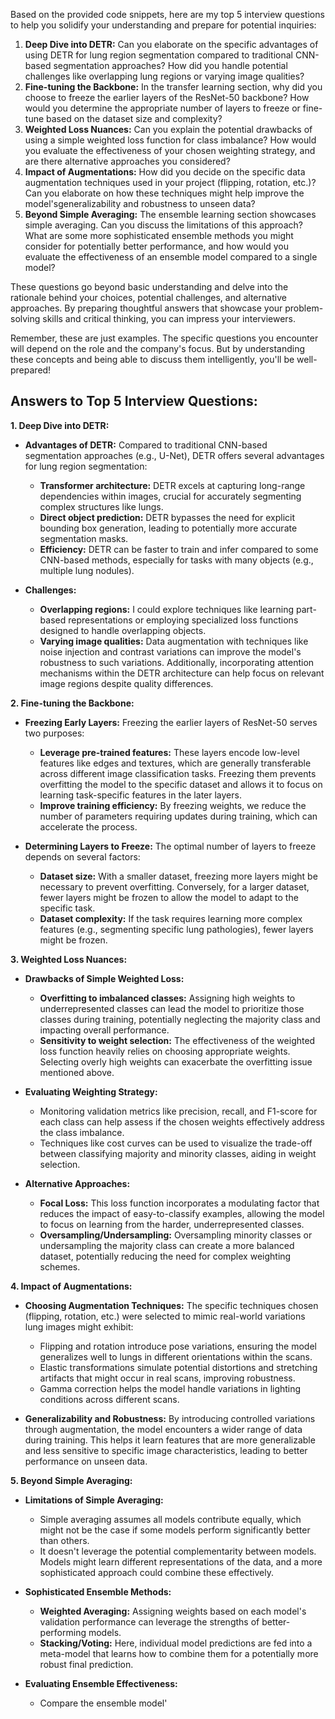 Based on the provided code snippets, here are my top 5 interview questions to help you solidify your understanding and prepare for potential inquiries:

1. **Deep Dive into DETR:**  Can you elaborate on the specific advantages of using DETR for lung region segmentation compared to traditional CNN-based segmentation approaches? How did you handle potential challenges like overlapping lung regions or varying image qualities?
2. **Fine-tuning the Backbone:**  In the transfer learning section, why did you choose to freeze the earlier layers of the ResNet-50 backbone? How would you determine the appropriate number of layers to freeze or fine-tune based on the dataset size and complexity?
3. **Weighted Loss Nuances:**  Can you explain the potential drawbacks of using a simple weighted loss function for class imbalance?  How would you evaluate the effectiveness of your chosen weighting strategy, and are there alternative approaches you considered?
4. **Impact of Augmentations:**  How did you decide on the specific data augmentation techniques used in your project (flipping, rotation, etc.)? Can you elaborate on how these techniques might help improve the model'sgeneralizability  and robustness to unseen data?
5. **Beyond Simple Averaging:**  The ensemble learning section showcases simple averaging.  Can you discuss the limitations of this approach? What are some more sophisticated ensemble methods you might consider for potentially better performance, and how would you evaluate the effectiveness of an ensemble model compared to a single model?

These questions go beyond basic understanding and delve into the rationale behind your choices, potential challenges, and alternative approaches. By preparing thoughtful answers that showcase your problem-solving skills and critical thinking, you can impress your interviewers.

Remember, these are just examples.  The specific questions you encounter will depend on the role and the company's focus.  But by understanding these concepts and being able to discuss them intelligently, you'll be well-prepared!

## Answers to Top 5 Interview Questions:

**1. Deep Dive into DETR:**

* **Advantages of DETR:** Compared to traditional CNN-based segmentation approaches (e.g., U-Net), DETR offers several advantages for lung region segmentation:
    - **Transformer architecture:** DETR excels at capturing long-range dependencies within images, crucial for accurately segmenting complex structures like lungs.
    - **Direct object prediction:** DETR bypasses the need for explicit bounding box generation, leading to potentially more accurate segmentation masks.
    - **Efficiency:** DETR can be faster to train and infer compared to some CNN-based methods, especially for tasks with many objects (e.g., multiple lung nodules).

* **Challenges:**
    - **Overlapping regions:** I could explore techniques like learning part-based representations or employing specialized loss functions designed to handle overlapping objects.
    - **Varying image qualities:** Data augmentation with techniques like noise injection and contrast variations can improve the model's robustness to such variations. Additionally, incorporating attention mechanisms within the DETR architecture can help focus on relevant image regions despite quality differences.

**2. Fine-tuning the Backbone:**

* **Freezing Early Layers:** Freezing the earlier layers of ResNet-50 serves two purposes:
    - **Leverage pre-trained features:** These layers encode low-level features like edges and textures, which are generally transferable across different image classification tasks. Freezing them prevents overfitting the model to the specific dataset and allows it to focus on learning task-specific features in the later layers.
    - **Improve training efficiency:** By freezing weights, we reduce the number of parameters requiring updates during training, which can accelerate the process.

* **Determining Layers to Freeze:** The optimal number of layers to freeze depends on several factors:
    - **Dataset size:** With a smaller dataset, freezing more layers might be necessary to prevent overfitting. Conversely, for a larger dataset, fewer layers might be frozen to allow the model to adapt to the specific task.
    - **Dataset complexity:** If the task requires learning more complex features (e.g., segmenting specific lung pathologies), fewer layers might be frozen. 

**3. Weighted Loss Nuances:**

* **Drawbacks of Simple Weighted Loss:**
    - **Overfitting to imbalanced classes:** Assigning high weights to underrepresented classes can lead the model to prioritize those classes during training, potentially neglecting the majority class and impacting overall performance.
    - **Sensitivity to weight selection:** The effectiveness of the weighted loss function heavily relies on choosing appropriate weights. Selecting overly high weights can exacerbate the overfitting issue mentioned above.

* **Evaluating Weighting Strategy:**
    - Monitoring validation metrics like precision, recall, and F1-score for each class can help assess if the chosen weights effectively address the class imbalance.
    - Techniques like cost curves can be used to visualize the trade-off between classifying majority and minority classes, aiding in weight selection.

* **Alternative Approaches:**
    - **Focal Loss:** This loss function incorporates a modulating factor that reduces the impact of easy-to-classify examples, allowing the model to focus on learning from the harder, underrepresented classes.
    - **Oversampling/Undersampling:** Oversampling minority classes or undersampling the majority class can create a more balanced dataset, potentially reducing the need for complex weighting schemes.

**4. Impact of Augmentations:**

* **Choosing Augmentation Techniques:** The specific techniques chosen (flipping, rotation, etc.) were selected to mimic real-world variations lung images might exhibit:
    - Flipping and rotation introduce pose variations, ensuring the model generalizes well to lungs in different orientations within the scans.
    - Elastic transformations simulate potential distortions and stretching artifacts that might occur in real scans, improving robustness.
    - Gamma correction helps the model handle variations in lighting conditions across different scans.

* **Generalizability and Robustness:** By introducing controlled variations through augmentation, the model encounters a wider range of data during training. This helps it learn features that are more generalizable and less sensitive to specific image characteristics, leading to better performance on unseen data.

**5. Beyond Simple Averaging:**

* **Limitations of Simple Averaging:**
    - Simple averaging assumes all models contribute equally, which might not be the case if some models perform significantly better than others.
    - It doesn't leverage the potential complementarity between models. Models might learn different representations of the data, and a more sophisticated approach could combine these effectively.

* **Sophisticated Ensemble Methods:**
    - **Weighted Averaging:** Assigning weights based on each model's validation performance can leverage the strengths of better-performing models.
    - **Stacking/Voting:** Here, individual model predictions are fed into a meta-model that learns how to combine them for a potentially more robust final prediction.

* **Evaluating Ensemble Effectiveness:**
    - Compare the ensemble model'
